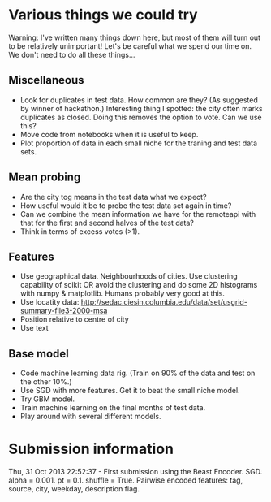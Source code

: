 # Various things we could try

Warning: I've written many things down here, but most of them will turn out to be relatively unimportant! Let's be careful what we spend our time on. We don't need to do all these things...

## Miscellaneous 
* Look for duplicates in test data. How common are they? (As suggested by winner of hackathon.) Interesting thing I spotted: the city often marks duplicates as closed. Doing this removes the option to vote. Can we use this?
* Move code from notebooks when it is useful to keep.
* Plot proportion of data in each small niche for the traning and test data sets.

## Mean probing
* Are the city tog means in the test data what we expect?
* How useful would it be to probe the test data set again in time?
* Can we combine the mean information we have for the remoteapi with that for the first and second halves of the test data?
* Think in terms of excess votes (>1).

## Features
* Use geographical data. Neighbourhoods of cities. Use clustering capability of scikit OR avoid the clustering and do
  some 2D histograms with numpy & matplotlib. Humans probably very good at this.
* Use locatity data: http://sedac.ciesin.columbia.edu/data/set/usgrid-summary-file3-2000-msa
* Position relative to centre of city
* Use text

## Base model
* Code machine learning data rig. (Train on 90% of the data and test on the other 10%.)
* Use SGD with more features. Get it to beat the small niche model.
* Try GBM model.
* Train machine learning on the final months of test data.
* Play around with several different models.


# Submission information
Thu, 31 Oct 2013 22:52:37 - First submission using the Beast Encoder. SGD. alpha = 0.001. pt = 0.1. shuffle = True. Pairwise encoded features: tag, source, city, weekday, description flag.
